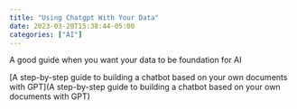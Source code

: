 ```yaml
---
title: "Using Chatgpt With Your Data"
date: 2023-03-20T15:38:44-05:00
categories: ["AI"]
---
```

A good guide when you want your data to be foundation for AI

[A step-by-step guide to building a chatbot based on your own documents with GPT](A step-by-step guide to building a chatbot based on your own documents with GPT)
